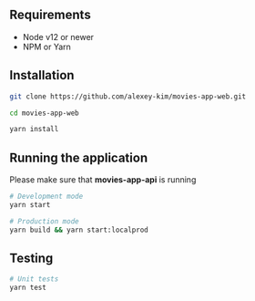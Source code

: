 ## Requirements
- Node v12 or newer
- NPM or Yarn

## Installation

```bash
git clone https://github.com/alexey-kim/movies-app-web.git

cd movies-app-web

yarn install
```

## Running the application

Please make sure that **movies-app-api** is running

```bash
# Development mode
yarn start

# Production mode
yarn build && yarn start:localprod
```

## Testing

```bash
# Unit tests
yarn test
```
